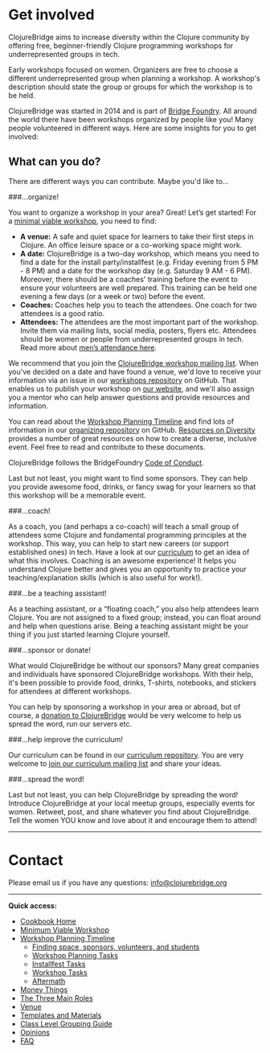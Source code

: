 # Get involved

ClojureBridge aims to increase diversity within the Clojure community by offering free, beginner-friendly Clojure programming workshops for underrepresented groups in tech.


Early workshops focused on women. Organizers are free to choose a different underrepresented group when planning a workshop. A workshop's description should state the group or groups for which the workshop is to be held.


ClojureBridge was started in 2014 and is part of [Bridge Foundry](http://bridgefoundry.org/). All around the world there have been workshops organized by people like you! Many people volunteered in different ways. Here are some insights for you to get involved:

## What can you do?

There are different ways you can contribute. Maybe you'd like to...

###...organize!

You want to organize a workshop in your area? Great! Let’s get started! For a [minimal viable workshop](https://github.com/ClojureBridge/organizing/blob/master/Minimum-Viable-Workshop.md), you need to find:

- **A venue:** A safe and quiet space for learners to take their first steps in Clojure. An office leisure space or a co-working space might work.
- **A date:** ClojureBridge is a two-day workshop, which means you need to find a date for the install party/installfest (e.g. Friday evening from 5 PM - 8 PM) and a date for the workshop day (e.g. Saturday 9 AM - 6 PM).
Moreover, there should be a coaches' training before the event to ensure your volunteers are well prepared. This training can be held one evening a few days (or a week or two) before the event.
- **Coaches:** Coaches help you to teach the attendees. One coach for two attendees is a good ratio.
- **Attendees:** The attendees are the most important part of the workshop. Invite them via mailing lists, social media, posters, flyers etc. Attendees should be women or people from underrepresented groups in tech. Read more about [men’s attendance here](https://github.com/ClojureBridge/organizing/blob/master/Guidance-to-Mens-Attendance.md).

We recommend that you join the [ClojureBridge workshop mailing list](https://groups.google.com/forum/#!forum/clojurebridge-workshops). When you've decided on a date and have found a venue, we'd love to receive your information via an issue in our [workshops repository](https://github.com/ClojureBridge/Workshops) on GitHub. That enables us to publish your workshop on [our website](http://www.clojurebridge.org/), and we'll also assign you a mentor who can help answer questions and provide resources and information.

You can read about the [Workshop Planning Timeline](Workshop-Planning-Timeline.md) and find lots of information in our [organizing repository](https://github.com/ClojureBridge/organizing) on GitHub. [Resources on Diversity](Resources-on-Diversity.md) provides a number of great resources on how to create a diverse, inclusive event. Feel free to read and contribute to these documents.

ClojureBridge follows the BridgeFoundry [Code of Conduct](http://bridgefoundry.org/code-of-conduct/).

Last but not least, you might want to find some sponsors. They can help you provide awesome food, drinks, or fancy swag for your learners so that this workshop will be a memorable event.

###...coach!

As a coach, you (and perhaps a co-coach) will teach a small group of attendees some Clojure and fundamental programming principles at the workshop. This way, you can help to start new careers (or support established ones) in tech. Have a look at our [curriculum](https://clojurebridge.github.io/curriculum/#/1) to get an idea of what this involves. Coaching is an awesome experience! It helps you understand Clojure better and gives you an opportunity to practice your teaching/explanation skills (which is also useful for work!).


###...be a teaching assistant!

As a teaching assistant, or a “floating coach,” you also help attendees learn Clojure. You are not assigned to a fixed group; instead, you can float around and help when questions arise. Being a teaching assistant might be your thing if you just started learning Clojure yourself.

###...sponsor or donate!

What would ClojureBridge be without our sponsors? Many great companies and individuals have sponsored ClojureBridge workshops. With their help, it's been possible to provide food, drinks, T-shirts, notebooks, and stickers for attendees at different workshops.

You can help by sponsoring a workshop in your area or abroad, but of course, a [donation to ClojureBridge](http://www.clojurebridge.org/donate) would be very welcome to help us spread the word, run our servers etc.

###...help improve the curriculum!

Our curriculum can be found in our [curriculum repository](https://github.com/ClojureBridge/curriculum). You are very welcome to [join our curriculum mailing list](https://groups.google.com/forum/#!forum/clojurebridge-curriculum) and share your ideas.

###...spread the word!

Last but not least, you can help ClojureBridge by spreading the word! Introduce ClojureBridge at your local meetup groups, especially events for women. Retweet, post, and share whatever you find about ClojureBridge. Tell the women YOU know and love about it and encourage them to attend!

----

# Contact

Please email us if you have any questions: <info@clojurebridge.org>

----

**Quick access:**

* [Cookbook Home](README.md)
* [Minimum Viable Workshop](Minimum-Viable-Workshop.md)
* [Workshop Planning Timeline](Workshop-Planning-Timeline.md)
  * [Finding space, sponsors, volunteers, and students](Finding-space-sponsors-volunteers-and-students.md)
  * [Workshop Planning Tasks](Workshop-Planning-Tasks.md)
  * [Installfest Tasks](Installfest-Tasks.md)
  * [Workshop Tasks](Workshop-tasks.md)
  * [Aftermath](Aftermath.md)
* [Money Things](Money-Things.md)
* [The Three Main Roles](Three-Main-Roles.md)
* [Venue](Venue.md)
* [Templates and Materials](Templates-and-Materials.md)
* [Class Level Grouping Guide](Class-level-grouping-guide.md)
* [Opinions](Opinions.md)
* [FAQ](Frequently-Asked-Questions.md)
